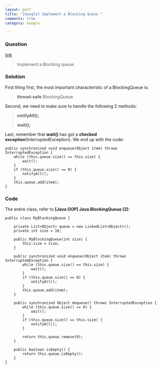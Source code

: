 ```yaml
---
layout: post
title: "[Google] Implement a Blocking Queue "
comments: true
category: Google

---
```


### Question 

[link](http://www.careercup.com/question?id=14622668)

> Implement a Blocking queue. 

### Solution 

First thing first, the most important characteristic of a BlockingQueue is:

> __thread-safe__ BlockingQueue

Second, we need to make sure to handle the following 2 methods: 

> __notifyAll();__
>
> __wait();__

Last, remember that __wait()__ has got a __checked exception__(InterruptedException). We end up with the code: 

	public synchronized void enqueue(Object item) throws InterruptedException {
		while (this.queue.size() == this.size) {
			wait();
		}
		if (this.queue.size() == 0) {
			notifyAll();
		}
		this.queue.add(item);
	}

### Code

The entire class, refer to __[Java OOP] Java BlockingQueue (2)__: 

    public class MyBlockingQueue {

        private List<Object> queue = new LinkedList<Object>();
        private int size = 10;

        public MyBlockingQueue(int size) {
            this.size = size;
        }

        public synchronized void enqueue(Object item) throws InterruptedException {
            while (this.queue.size() == this.size) {
                wait();
            }
            if (this.queue.size() == 0) {
                notifyAll();
            }
            this.queue.add(item);
        }

        public synchronized Object dequeue() throws InterruptedException {
            while (this.queue.size() == 0) {
                wait();
            }
            if (this.queue.size() == this.size) {
                notifyAll();
            }

            return this.queue.remove(0);
        }

        public boolean isEmpty() {
            return this.queue.isEmpty();
        }
    }
